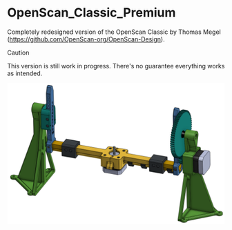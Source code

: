 # OpenScan_Classic_Premium
Completely redesigned version of the OpenScan Classic by Thomas Megel (https://github.com/OpenScan-org/OpenScan-Design).

> [!CAUTION]
> This version is still work in progress. There's no guarantee everything works as intended.

![Picture of assembly](/pictures/OpenScan.PNG)

